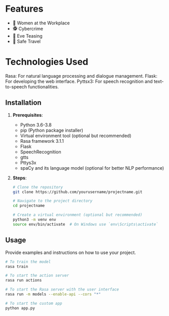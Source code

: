 # Features
- 💼 Women at the Workplace
- 🕵️ Cybercrime
- 👀 Eve Teasing
- 🚗 Safe Travel

# Technologies Used
Rasa: For natural language processing and dialogue management.
Flask: For developing the web interface.
Pyttsx3: For speech recognition and text-to-speech functionalities.

## Installation

1. **Prerequisites**:
   - Python 3.6-3.8
   - pip (Python package installer)
   - Virtual environment tool (optional but recommended)
   - Rasa framework 3.1.1
   - Flask
   - SpeechRecognition
   - gtts
   - Pttys3x
   - spaCy and its language model (optional for better NLP performance)

2. **Steps**:
   ```bash
   # Clone the repository
   git clone https://github.com/yourusername/projectname.git

   # Navigate to the project directory
   cd projectname

   # Create a virtual environment (optional but recommended)
   python3 -m venv env
   source env/bin/activate  # On Windows use `env\Scripts\activate`

## Usage

Provide examples and instructions on how to use your project.

```bash
# To train the model
rasa train

# To start the action server
rasa run actions

# To start the Rasa server with the user interface
rasa run -m models --enable-api --cors "*"

# To start the custom app
python app.py

